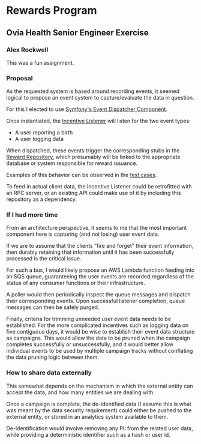 # Rewards Program
## Ovia Health Senior Engineer Exercise
### Alex Rockwell

This was a fun assignment.

### Proposal

As the requested system is based around recording events, it seemed logical to propose an event system to capture/evaluate the data in question.  

For this I elected to use [Symfony's Event Dispatcher Component][Event dispatcher].

Once instantiated, the [Incentive Listener][Incentive Listener] will listen for the two event types:
* A user reporting a birth
* A user logging data

When dispatched, these events trigger the corresponding stubs in the [Reward Repository][Reward Repository], which presumably will be linked to the appropriate database or system responsible for reward issuance.

Examples of this behavior can be observed in the [test cases][Test class].

To feed in actual client data, the Incentive Listener could be retrofitted with an RPC server, or an existing API could make use of it by including this repository as a dependency.

### If I had more time

From an architecture perspective, it seems to me that the most important component here is capturing (and not losing) user event data.  

If we are to assume that the clients "fire and forget" their event information, then durably retaining that information until it has been successfully processed is the critical issue.

For such a bus, I would likely propose an AWS Lambda function feeding into an SQS queue, guaranteeing the user events are recorded regardless of the status of any consumer functions or their infrastructure.

A poller would then periodically inspect the queue messages and dispatch their corresponding events.  Upon successful listener completion, queue messages can then be safely purged.

Finally, criteria for trimming unneeded user event data needs to be established.  For the more complicated incentives such as logging data on five contiguous days, it would be wise to establish their event data structure as campaigns.  This would allow the data to be pruned when the campaign completes successfully or unsuccessfully, and it would better allow individual events to be used by multiple campaign tracks without conflating the data pruning logic between them. 

### How to share data externally

This somewhat depends on the mechanism in which the external entity can accept the data, and how many entities we are dealing with.

Once a campaign is complete, the de-identified data (I assume this is what was meant by the data security requirement) could either be pushed to the external entity, or stored in an analytics system available to them. 

De-identification would involve removing any PII from the related user data, while providing a deterministic identifier such as a hash or user id.

[Event dispatcher]: https://symfony.com/doc/current/components/event_dispatcher.html
[Incentive Listener]: src/IncentiveListener.php
[Reward Repository]: src/RewardRepository.php
[Test class]: tests/IncentiveListenerTest.php